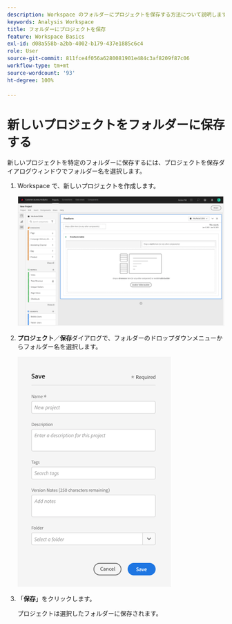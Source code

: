 ```yaml
---
description: Workspace のフォルダーにプロジェクトを保存する方法について説明します
keywords: Analysis Workspace
title: フォルダーにプロジェクトを保存
feature: Workspace Basics
exl-id: d08a558b-a2bb-4002-b179-437e1885c6c4
role: User
source-git-commit: 811fce4f056a6280081901e484c3af8209f87c06
workflow-type: tm+mt
source-wordcount: '93'
ht-degree: 100%

---
```


# 新しいプロジェクトをフォルダーに保存する

新しいプロジェクトを特定のフォルダーに保存するには、プロジェクトを保存ダイアログウィンドウでフォルダー名を選択します。

1. Workspace で、新しいプロジェクトを作成します。

   ![新しいプロジェクトを作成できるフリーフォームテーブルウィンドウ。](/help/analysis-workspace/build-workspace-project/assets/save-to-folder1.png)

1. **プロジェクト**／**保存**&#x200B;ダイアログで、フォルダーのドロップダウンメニューからフォルダー名を選択します。

   ![新しいプロジェクトをフォルダーに保存する保存ウィンドウ。](/help/analysis-workspace/build-workspace-project/assets/save-to-folder2.png)

1. 「**保存**」をクリックします。

   プロジェクトは選択したフォルダーに保存されます。
